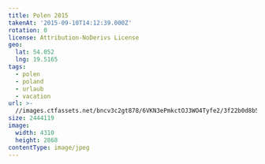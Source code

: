 ```yaml
---
title: Polen 2015
takenAt: '2015-09-10T14:12:39.000Z'
rotation: 0
license: Attribution-NoDerivs License
geo:
  lat: 54.052
  lng: 19.5165
tags:
  - polen
  - poland
  - urlaub
  - vacation
url: >-
  //images.ctfassets.net/bncv3c2gt878/6VKN3ePmkctOJ3WO4Tyfe2/3f22b0d8b57077ced75e5403c9d7b747/polen-2015_25931721106_o
size: 2444119
image:
  width: 4310
  height: 2868
contentType: image/jpeg
---
```


